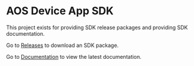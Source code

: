 # AOS Device App SDK

This project exists for providing SDK release packages and providing SDK documentation.

Go to [Releases](https://github.com/aetheros/device-sdk/releases) to download an SDK package.

Go to [Documentation](https://aetheros.github.io/device-sdk/) to view the latest documentation.
